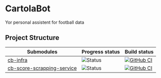 # CartolaBot
Yor personal assistent for football data

## Project Structure

| Submodules                                                      | Progress status                                                      | Build status                                                                                                                                                                                                                                                                                                                                                                                |
| --------------------------------------------------------------- |  -------------------------------------------------------------------- | -------------------------------------------------------------------------------------------------------------------------------------------------------- | 
| [cb-infra](https://github.com/cartolabot/cb-infra) | ![Status](https://img.shields.io/badge/Status-developing-brightgree) | [![GitHub CI](https://github.com/cartolabot/cb-infra/actions/workflows/main.yml/badge.svg)](https://github.com/cartolabot/cb-infra/actions) 
| [cb-score-scrapping-service](https://github.com/cartolabot/cb-score-scraping-service) | ![Status](https://img.shields.io/badge/Status-developing-brightgree) | [![GitHub CI](https://github.com/cartolabot/cb-score-scraping-service/actions/workflows/main.yml/badge.svg)](https://github.com/cartolabot/cb-score-scraping-service/actions) 








